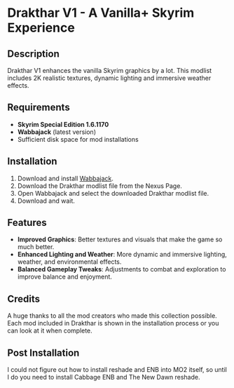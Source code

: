# Drakthar V1 - A Vanilla+ Skyrim Experience

## Description
Drakthar V1 enhances the vanilla Skyrim graphics by a lot. This modlist includes 2K realistic textures, dynamic lighting and immersive weather effects.

## Requirements
- **Skyrim Special Edition 1.6.1170**
- **Wabbajack** (latest version)
- Sufficient disk space for mod installations

## Installation
1. Download and install [Wabbajack](https://www.wabbajack.org/).
2. Download the Drakthar modlist file from the Nexus Page.
3. Open Wabbajack and select the downloaded Drakthar modlist file.
4. Download and wait.

## Features
- **Improved Graphics**: Better textures and visuals that make the game so much better.
- **Enhanced Lighting and Weather**: More dynamic and immersive lighting, weather, and environmental effects.
- **Balanced Gameplay Tweaks**: Adjustments to combat and exploration to improve balance and enjoyment.

## Credits
A huge thanks to all the mod creators who made this collection possible. Each mod included in Drakthar is shown in the installation process or you can look at it when complete.

## Post Installation
I could not figure out how to install reshade and ENB into MO2 itself, so until I do you need to install Cabbage ENB and The New Dawn reshade.
